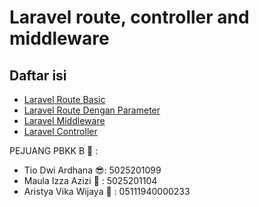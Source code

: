 # Laravel route, controller and middleware

## Daftar isi

-   [Laravel Route Basic](laravel-route.md)
-   [Laravel Route Dengan Parameter](Laravel-Route-Parameter.md)
-   [Laravel Middleware](Laravel-Middleware.md)
-   [Laravel Controller](Laravel-Controller.md)


PEJUANG PBKK B 🥸 :
- Tio Dwi Ardhana           😎: 5025201099
- Maula Izza Azizi          🥰 : 5025201104
- Aristya Vika Wijaya       👧 : 05111940000233
